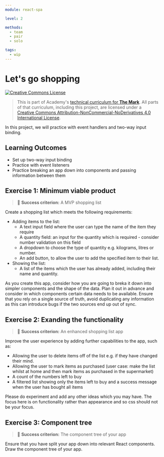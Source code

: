 ```yaml
---
module: react-spa

level: 2

methods:
  - team
  - pair
  - solo

tags:
  - wip
---
```


# Let's go shopping

<a rel="license" href="http://creativecommons.org/licenses/by-nc-nd/4.0/"><img alt="Creative Commons License" style="border-width:0" src="https://i.creativecommons.org/l/by-nc-nd/4.0/88x31.png" /></a>

> This is part of Academy's [technical curriculum for **The Mark**](https://github.com/WeAreAcademy/curriculum-mark). All parts of that curriculum, including this project, are licensed under a <a rel="license" href="http://creativecommons.org/licenses/by-nc-nd/4.0/">Creative Commons Attribution-NonCommercial-NoDerivatives 4.0 International License</a>.

In this project, we will practice with event handlers and two-way input binding.

## Learning Outcomes

- Set up two-way input binding
- Practice with event listeners
- Practice breaking an app down into components and passing information between them

## Exercise 1: Minimum viable product

> 🎯 **Success criterion:** A MVP shopping list

Create a shopping list which meets the following requirements:
- Adding items to the list:
  - A text input field where the user can type the name of the item they require
  - A quantity field: an input for the quantity which is required - consider number validation on this field
  - A dropdown to choose the type of quantity e.g. kilograms, litres or number.
  - An add button, to allow the user to add the specified item to their list.
- Showing the list:
  - A list of the items which the user has already added, including their name and quantity.

As you create this app, consider how you are going to breka it down into simpler components and the shape of the data. Plan it out in advance and consider in which components certain data needs to be available. Ensure that you rely on a single source of truth, avoid duplicating any information as this can introduce bugs if the two sources end up out of sync.

## Exercise 2: Exanding the functionality

> 🎯 **Success criterion:** An enhanced shopping list app

Improve the user experience by adding further capabilities to the app, such as:
- Allowing the user to delete items off of the list e.g. if they have changed their mind.
- Allowing the user to mark items as purchased (user case: make the list whilst at home and then mark items as purchased in the supermarket)
- A count of the numbers left to buy
- A filtered list showing only the items left to buy and a success message when the user has bought all items

Please do experiment and add any other ideas which you may have.
The focus here is on functionality rather than appearance and so css should not be your focus.

## Exercise 3: Component tree

> 🎯 **Success criterion:** The component tree of your app

Ensure that you have split your app down into relevant React components. Draw the component tree of your app. 